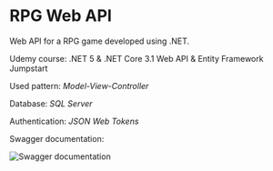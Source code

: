 # RPG Web API

Web API for a RPG game developed using .NET.

Udemy course: .NET 5 & .NET Core 3.1 Web API & Entity Framework Jumpstart

Used pattern: _Model-View-Controller_

Database: _SQL Server_

Authentication: _JSON Web Tokens_

Swagger documentation:


![Swagger documentation](https://drive.google.com/uc?export=view&id=1at6k5VHlYeJBIoLxkUHjOzkU1Vfp45DI)
